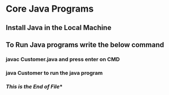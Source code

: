 # Core Java Programs

## Install Java in the Local Machine
## To Run Java programs write the below command

### javac Customer.java and press enter on CMD

### java Customer to run the java program

### *****This is the End of File******
